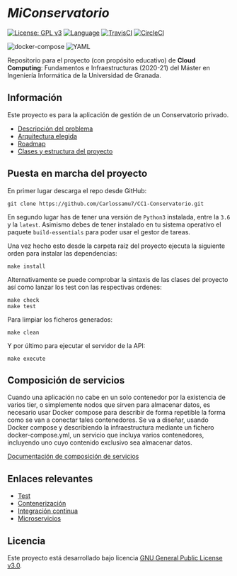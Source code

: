 # *MiConservatorio*

[![License: GPL v3](https://img.shields.io/badge/License-GPL%20v3-blue.svg)](https://www.gnu.org/licenses/gpl-3.0)
[![Language](https://img.shields.io/badge/Language-Python-blue.svg)](https://www.python.org/)
[![TravisCI](https://travis-ci.com/Carlossamu7/CC1-Conservatorio.svg?branch=master)](https://travis-ci.com/github/Carlossamu7/CC1-Conservatorio)
[![CircleCI](https://circleci.com/gh/Carlossamu7/CC1-Conservatorio.svg?style=svg)](https://app.circleci.com/pipelines/github/Carlossamu7/CC1-Conservatorio)

![docker-compose](https://github.com/Carlossamu7/CC1-Conservatorio/workflows/Comprobar%20docker%20compose/badge.svg)
![YAML](https://github.com/Carlossamu7/CC1-Conservatorio/workflows/Comprobar%20YAML/badge.svg)

Repositorio para el proyecto (con propósito educativo) de **Cloud Computing**: Fundamentos e Infraestructuras (2020-21) del Máster en Ingeniería Informática de la Universidad de Granada.

## Información ##

Este proyecto es para la aplicación de gestión de un Conservatorio privado.

- [Descripción del problema](https://github.com/Carlossamu7/CC1-Conservatorio/blob/master/docs/descripcion.md)
- [Arquitectura elegida](https://github.com/Carlossamu7/CC1-Conservatorio/blob/master/docs/arquitectura.md)
- [Roadmap](https://github.com/Carlossamu7/CC1-Conservatorio/blob/master/docs/roadmap.md)
- [Clases y estructura del proyecto](https://github.com/Carlossamu7/CC1-Conservatorio/blob/master/docs/clasessindetalle.md)

## Puesta en marcha del proyecto ##

En primer lugar descarga el repo desde GitHub:

```
git clone https://github.com/Carlossamu7/CC1-Conservatorio.git
```

En segundo lugar has de tener una versión de `Python3` instalada, entre la `3.6` y la `latest`. Asimismo debes de tener instalado en tu sistema operativo el paquete `build-essentials` para poder usar el gestor de tareas.

Una vez hecho esto desde la carpeta raíz del proyecto ejecuta la siguiente orden para instalar las dependencias:

```
make install
```

Alternativamente se puede comprobar la sintaxis de las clases del proyecto así como lanzar los test con las respectivas ordenes:

```
make check
make test
```

Para limpiar los ficheros generados:
```
make clean
```

Y por último para ejecutar el servidor de la API:
```
make execute
```

## Composición de servicios ##

Cuando una aplicación no cabe en un solo contenedor por la existencia de varios tier, o simplemente nodos que sirven para almacenar datos, es necesario usar Docker compose para describir de forma repetible la forma como se van a conectar tales contenedores. Se va a diseñar, usando Docker compose y describiendo la infraestructura mediante un fichero docker-compose.yml, un servicio que incluya varios contenedores, incluyendo uno cuyo contenido exclusivo sea almacenar datos.

[Documentación de composición de servicios](https://github.com/Carlossamu7/CC1-Conservatorio/blob/master/docs/docker_compose.md)

## Enlaces relevantes ##

- [Test](https://github.com/Carlossamu7/CC1-Conservatorio/blob/master/docs/test.md)
- [Contenerización](https://github.com/Carlossamu7/CC1-Conservatorio/blob/master/docs/docker.md)
- [Integración continua](https://github.com/Carlossamu7/CC1-Conservatorio/blob/master/docs/ci.md)
- [Microservicios](https://github.com/Carlossamu7/CC1-Conservatorio/blob/master/docs/microservices.md)

## Licencia

Este proyecto está desarrollado bajo licencia [GNU General Public License v3.0](https://es.wikipedia.org/wiki/GNU_General_Public_License).
